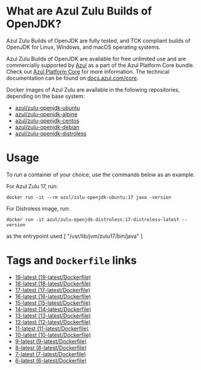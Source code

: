 What are Azul Zulu Builds of OpenJDK?
=====================================

Azul Zulu Builds of OpenJDK are fully tested, and TCK compliant builds of OpenJDK for Linux, Windows, and macOS operating systems.

Azul Zulu Builds of OpenJDK are available for free unlimited use and are commercially supported by [Azul][1] as a part of the Azul Platform Core bundle.
Check out [Azul Platform Core][2] for more information. The technical documentation can be found on [docs.azul.com/core][3].

Docker images of Azul Zulu are available in the following repositories, depending on the base system:

  * [azul/zulu-openjdk-ubuntu][4]
  * [azul/zulu-openjdk-alpine][5]
  * [azul/zulu-openjdk-centos][6]
  * [azul/zulu-openjdk-debian][7]
  * [azul/zulu-openjdk-distroless][8]

Usage
=====

To run a container of your choice, use the commands below as an example.

For Azul Zulu 17, run:

    docker run -it --rm azul/zulu-openjdk-ubuntu:17 java -version

For Distroless image, run:

    docker run -it azul/zulu-openjdk-distroless:17-distroless-latest --version

as the entrypoint used [ "/usr/lib/jvm/zulu17/bin/java" ]

Tags and `Dockerfile` links
===========================
  * [19-latest (19-latest/Dockerfile)][23]
  * [18-latest (18-latest/Dockerfile)][22]
  * [17-latest (17-latest/Dockerfile)][21]
  * [16-latest (16-latest/Dockerfile)][20]
  * [15-latest (15-latest/Dockerfile)][19]
  * [14-latest (14-latest/Dockerfile)][18]
  * [13-latest (13-latest/Dockerfile)][17]
  * [12-latest (12-latest/Dockerfile)][16]
  * [11-latest (11-latest/Dockerfile)][15]
  * [10-latest (10-latest/Dockerfile)][14]
  * [9-latest (9-latest/Dockerfile)][13]
  * [8-latest (8-latest/Dockerfile)][12]
  * [7-latest (7-latest/Dockerfile)][11]
  * [6-latest (6-latest/Dockerfile)][10]



  [1]: https://www.azul.com/
  [2]: https://www.azul.com/products/core/
  [3]: https://docs.azul.com/core/
  [4]: https://hub.docker.com/r/azul/zulu-openjdk
  [5]: https://hub.docker.com/r/azul/zulu-openjdk-alpine
  [6]: https://hub.docker.com/r/azul/zulu-openjdk-centos
  [7]: https://hub.docker.com/r/azul/zulu-openjdk-debian
  [8]: https://hub.docker.com/r/azul/zulu-openjdk-distroless

  [10]: https://github.com/zulu-openjdk/zulu-openjdk/blob/master/ubuntu/6-latest/Dockerfile
  [11]: https://github.com/zulu-openjdk/zulu-openjdk/blob/master/ubuntu/7-latest/Dockerfile
  [12]: https://github.com/zulu-openjdk/zulu-openjdk/blob/master/ubuntu/8-latest/Dockerfile
  [13]: https://github.com/zulu-openjdk/zulu-openjdk/blob/master/ubuntu/9-latest/Dockerfile
  [14]: https://github.com/zulu-openjdk/zulu-openjdk/blob/master/ubuntu/10-latest/Dockerfile
  [15]: https://github.com/zulu-openjdk/zulu-openjdk/blob/master/ubuntu/11-latest/Dockerfile
  [16]: https://github.com/zulu-openjdk/zulu-openjdk/blob/master/ubuntu/12-latest/Dockerfile
  [17]: https://github.com/zulu-openjdk/zulu-openjdk/blob/master/ubuntu/13-latest/Dockerfile
  [18]: https://github.com/zulu-openjdk/zulu-openjdk/blob/master/ubuntu/14-latest/Dockerfile
  [19]: https://github.com/zulu-openjdk/zulu-openjdk/blob/master/ubuntu/15-latest/Dockerfile
  [20]: https://github.com/zulu-openjdk/zulu-openjdk/blob/master/ubuntu/16-latest/Dockerfile
  [21]: https://github.com/zulu-openjdk/zulu-openjdk/blob/master/ubuntu/17-latest/Dockerfile
  [22]: https://github.com/zulu-openjdk/zulu-openjdk/blob/master/ubuntu/18-latest/Dockerfile
  [23]: https://github.com/zulu-openjdk/zulu-openjdk/blob/master/ubuntu/19-latest/Dockerfile



